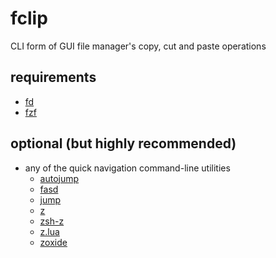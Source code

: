 # fclip
CLI form of GUI file manager's copy, cut and paste operations

## requirements
* [fd](https://github.com/sharkdp/fd)
* [fzf](https://github.com/junegunn/fzf)

## optional (but highly recommended)
* any of the quick navigation command-line utilities
  * [autojump](https://github.com/wting/autojump)
  * [fasd](https://github.com/clvv/fasd)
  * [jump](https://github.com/gsamokovarov/jump)
  * [z](https://github.com/rupa/z)
  * [zsh-z](https://github.com/agkozak/zsh-z)
  * [z.lua](https://github.com/skywind3000/z.lua)
  * [zoxide](https://github.com/ajeetdsouza/zoxide)
